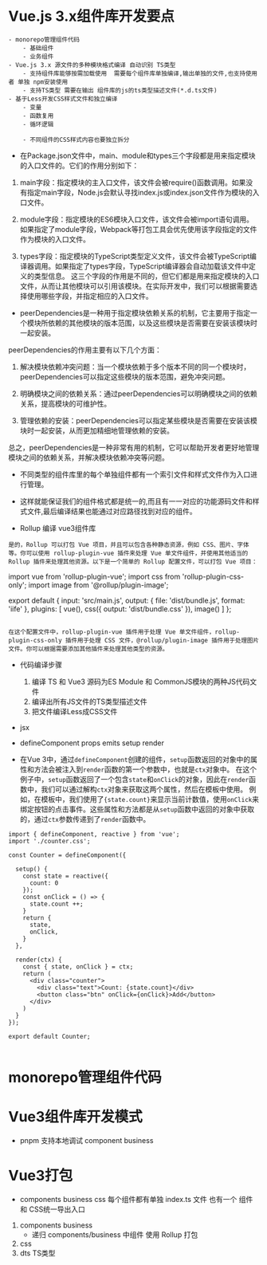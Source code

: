 #  Vue.js 3.x组件库开发要点
    - monorepo管理组件代码
        - 基础组件
        - 业务组件
    - Vue.js 3.x 源文件的多种模块格式编译 自动识别 TS类型
        - 支持组件库能够按需加载使用  需要每个组件库单独编译,输出单独的文件,也支持使用者 单独 npm安装使用
        - 支持TS类型 需要在输出 组件库的js的ts类型描述文件(*.d.ts文件)
    - 基于Less开发CSS样式文件和独立编译
        - 变量
        - 函数复用
        - 循环逻辑

        - 不同组件的CSS样式内容也要独立拆分

* 在Package.json文件中，main、module和types三个字段都是用来指定模块的入口文件的。它们的作用分别如下：

1. main字段：指定模块的主入口文件，该文件会被require()函数调用。如果没有指定main字段，Node.js会默认寻找index.js或index.json文件作为模块的入口文件。

2. module字段：指定模块的ES6模块入口文件，该文件会被import语句调用。如果指定了module字段，Webpack等打包工具会优先使用该字段指定的文件作为模块的入口文件。

3. types字段：指定模块的TypeScript类型定义文件，该文件会被TypeScript编译器调用。如果指定了types字段，TypeScript编译器会自动加载该文件中定义的类型信息。
这三个字段的作用是不同的，但它们都是用来指定模块的入口文件，从而让其他模块可以引用该模块。在实际开发中，我们可以根据需要选择使用哪些字段，并指定相应的入口文件。


* peerDependencies是一种用于指定模块依赖关系的机制，它主要用于指定一个模块所依赖的其他模块的版本范围，以及这些模块是否需要在安装该模块时一起安装。

peerDependencies的作用主要有以下几个方面：

1. 解决模块依赖冲突问题：当一个模块依赖于多个版本不同的同一个模块时，peerDependencies可以指定这些模块的版本范围，避免冲突问题。

2. 明确模块之间的依赖关系：通过peerDependencies可以明确模块之间的依赖关系，提高模块的可维护性。

3. 管理依赖的安装：peerDependencies可以指定某些模块是否需要在安装该模块时一起安装，从而更加精细地管理依赖的安装。

总之，peerDependencies是一种非常有用的机制，它可以帮助开发者更好地管理模块之间的依赖关系，并解决模块依赖冲突等问题。


* 不同类型的组件库里的每个单独组件都有一个索引文件和样式文件作为入口进行管理。
* 这样就能保证我们的组件格式都是统一的,而且有一一对应的功能源码文件和样式文件,最后编译结果也能通过对应路径找到对应的组件。

* Rollup 编译 vue3组件库

```
是的，Rollup 可以打包 Vue 项目，并且可以包含各种静态资源，例如 CSS、图片、字体等。你可以使用 rollup-plugin-vue 插件来处理 Vue 单文件组件，并使用其他适当的 Rollup 插件来处理其他资源。以下是一个简单的 Rollup 配置文件，可以打包 Vue 项目：

```
import vue from 'rollup-plugin-vue';
import css from 'rollup-plugin-css-only';
import image from '@rollup/plugin-image';

export default {
  input: 'src/main.js',
  output: {
    file: 'dist/bundle.js',
    format: 'iife'
  },
  plugins: [
    vue(),
    css({ output: 'dist/bundle.css' }),
    image()
  ]
};
```

在这个配置文件中，rollup-plugin-vue 插件用于处理 Vue 单文件组件，rollup-plugin-css-only 插件用于处理 CSS 文件，@rollup/plugin-image 插件用于处理图片文件。你可以根据需要添加其他插件来处理其他类型的资源。

```
* 代码编译步骤
    1. 编译 TS 和 Vue3 源码为ES Module 和 CommonJS模块的两种JS代码文件
    2. 编译出所有JS文件的TS类型描述文件
    3. 把文件编译Less成CSS文件

* jsx
* defineComponent  props emits setup  render
* 在Vue 3中，通过`defineComponent`创建的组件，`setup`函数返回的对象中的属性和方法会被注入到`render`函数的第一个参数中，也就是`ctx`对象中。
在这个例子中，`setup`函数返回了一个包含`state`和`onClick`的对象，因此在`render`函数中，我们可以通过解构`ctx`对象来获取这两个属性，然后在模板中使用。
例如，在模板中，我们使用了`{state.count}`来显示当前计数值，使用`onClick`来绑定按钮的点击事件。这些属性和方法都是从`setup`函数中返回的对象中获取的，通过`ctx`参数传递到了`render`函数中。

```
import { defineComponent, reactive } from 'vue';
import './counter.css';

const Counter = defineComponent({

  setup() {
    const state = reactive({
      count: 0
    });
    const onClick = () => {
      state.count ++;
    }
    return {
      state,
      onClick,
    }
  },

  render(ctx) {
    const { state, onClick } = ctx;
    return (
      <div class="counter">
        <div class="text">Count: {state.count}</div>
        <button class="btn" onClick={onClick}>Add</button>
      </div>
    )
  }
});

export default Counter;


```


# monorepo管理组件代码

# Vue3组件库开发模式
* pnpm 支持本地调试 component business

# Vue3打包
* components business css 每个组件都有单独 index.ts 文件   也有一个 组件和 CSS统一导出入口 
1. components business
    - 递归 components/business 中组件 使用 Rollup 打包
2. css
3. dts  TS类型
